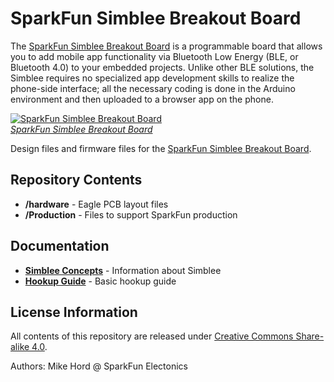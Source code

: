 SparkFun Simblee Breakout Board
==================

The [SparkFun Simblee Breakout Board](https://www.sparkfun.com/products/13632) is a programmable board that allows you to add mobile app functionality via Bluetooth Low Energy (BLE, or Bluetooth 4.0) to your embedded projects. Unlike other BLE solutions, the Simblee requires no specialized app development skills to realize the phone-side interface; all the necessary coding is done in the Arduino environment and then uploaded to a browser app on the phone.

[![SparkFun Simblee Breakout Board](https://cdn.sparkfun.com//assets/parts/1/1/0/2/1/13632-01.jpg)  
*SparkFun Simblee Breakout Board*](https://www.sparkfun.com/products/13632)

Design files and firmware files for the [SparkFun Simblee Breakout Board](https://www.sparkfun.com/products/13632).

Repository Contents
-------------------

* **/hardware** - Eagle PCB layout files
* **/Production** - Files to support SparkFun production

Documentation
--------------
* **[Simblee Concepts](https://learn.sparkfun.com/tutorials/simblee-concepts)** - Information about Simblee
* **[Hookup Guide](https://learn.sparkfun.com/tutorials/simblee-breakout-board-hookup-guide)** - Basic hookup guide


License Information
-------------------

All contents of this repository are released under [Creative Commons Share-alike 4.0](http://creativecommons.org/licenses/by-sa/4.0/).

Authors: Mike Hord @ SparkFun Electonics

